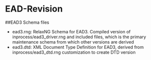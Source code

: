 
EAD-Revision
============

##EAD3 Schema files

* ead3.rng: RelaxNG Schema for EAD3. Compiled version of inprocess/ead3_driver.rng and included files, which is the primary maintenance schema from which other versions are derived
* ead3.dtd: XML Document Type Definition for EAD3, derived from inprocess/ead3_dtd.rng customization to create DTD version

